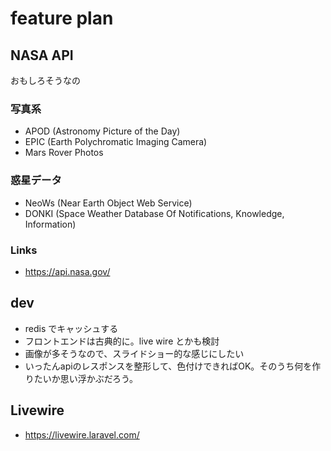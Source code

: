# feature plan

## NASA API
おもしろそうなの

### 写真系
- APOD (Astronomy Picture of the Day)
- EPIC (Earth Polychromatic Imaging Camera)
- Mars Rover Photos

### 惑星データ
- NeoWs (Near Earth Object Web Service)
- DONKI (Space Weather Database Of Notifications, Knowledge, Information)

### Links
- https://api.nasa.gov/

## dev
- redis でキャッシュする
- フロントエンドは古典的に。live wire とかも検討
- 画像が多そうなので、スライドショー的な感じにしたい
- いったんapiのレスポンスを整形して、色付けできればOK。そのうち何を作りたいか思い浮かぶだろう。

## Livewire
- https://livewire.laravel.com/
